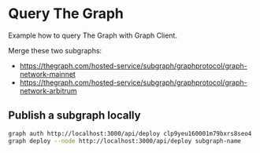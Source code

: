 # Query The Graph

Example how to query The Graph with Graph Client.

Merge these two subgraphs:

- https://thegraph.com/hosted-service/subgraph/graphprotocol/graph-network-mainnet
- https://thegraph.com/hosted-service/subgraph/graphprotocol/graph-network-arbitrum

## Publish a subgraph locally

```bash
graph auth http://localhost:3000/api/deploy clp9yeu160001m79bxrs8seo4
graph deploy --node http://localhost:3000/api/deploy subgraph-name
```
